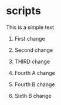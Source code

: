 # scripts

This is a simple text

1. First change

2. Second change

3. THIRD change

4. Fourth A change

5. Fourth B change

6. Sixth B change
